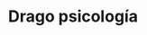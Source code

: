 ---
title: 'Drago psicología'
layout: 'layouts/home.html'
nav:
  buttonText: '¿Hablamos?'
  buttonUrl: '/contacto'
intro:
  header: 'Tu consulta de psicología en Cubelles y Vilanova i la Geltrú.'
  buttonText: 'Contáctame'
  buttonUrl: '/contacto'
  image: '/images/bg/icon.svg'
  imageAlt: 'Buttered toasted white bread'

services:
  title: 'Servicios'
  summary: 'Estos son los servicios que se ofrecen en Drago psicología.'
  buttonText: 'Ver más'
  buttonUrl: '/servicios/'
  image: '/images/bg/plant.svg'
  imageAlt: 'Plant illustration'

aboutMe:
  title: 'Sobre mí'
  summary:
    section1: 'Mi nombre es Jennifer Drago. Licenciada por la Universidad de Barcelona y acreditada como psicóloga sanitaria (Col. 21.310, Cataluña). '
    section2: 'Soy psicóloga desde hace más de 10 años. Sin embargo, mi relación con la psicología empezó mucho antes. Desde que tenía apenas 11 años supe que quería ser psicóloga y a medida que crecía y aprendía más sobre el tema, más claro veía que ese era el camino que quería para mí. '
    section3: 'Tras la licenciatura he seguido en formación continua: Máster en Terapia Cognitivo Conductual, Máster en Relaciones de Género, Especialista en Terapia Breve y Estratégica, entre otras formaciones.'
    section4: 'Me apasiona entender la complejidad del ser humano y acompañar a las personas en el camino a su bienestar.   Estoy aquí para ayudarte. Contacta conmigo y emprendamos junt@s ese camino.'
  image: '/images/people/1.jpg'
  imageAlt: 'Jennifer Drago'
  buttonText: '¿Nos conocemos?'
  buttonUrl: '/contacto'

contact:
  title: 'Contacto'
  summary: 'Si necesitas una psicologa, no dudes en contactar conmigo.
  Escríbeme para cualquier duda que tengas y reservar tu cita.'
  buttonText: 'Contáctame'
  buttonUrl: '/contacto'

metaDesc: 'Psicóloga en Cubelles. Terapia individualizada y eficaz.'
---